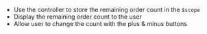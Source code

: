 - Use the controller to store the remaining order count in the `$scope`
- Display the remaining order count to the user
- Allow user to change the count with the plus & minus buttons